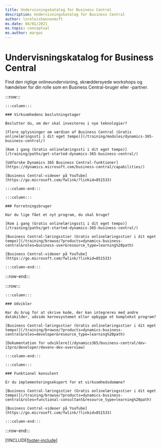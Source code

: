 ```yaml
---
title: Undervisningskatalog for Business Central
description: Undervisningskatalog for Business Central
author: loreleishannonmsft
ms.date: 04/01/2021
ms.topic: conceptual
ms.author: margoc
---
```


# <a name="business-central-learning-catalog"></a><a name="business-central-learning-catalog"></a><a name="business-central-learning-catalog"></a>Undervisningskatalog for Business Central

Find den rigtige onlineundervisning, skræddersyede workshops og hændelser for din rolle som en Business Central-bruger eller -partner.

:::row:::

    :::column:::

    ### Virksomhedens beslutningstager

    Beslutter du, om der skal investeres i nye teknologier? 

    [Flere oplysninger om værdien af Business Central (Gratis onlinelæringssti i dit eget tempo)](/training/modules/dynamics-365-business-central/)

    [Kom i gang (Gratis onlinelæringssti i dit eget tempo)](/training/paths/get-started-dynamics-365-business-central/)

    [Udforske Dynamics 365 Business Central-funktioner](https://dynamics.microsoft.com/business-central/capabilities/)

    [Business Central-videoer på YouTube](https://go.microsoft.com/fwlink/?linkid=851533)

    :::column-end:::

    :::column:::

    ### Forretningsbruger

    Har du lige fået et nyt program, du skal bruge? 

    [Kom i gang (Gratis onlinelæringssti i dit eget tempo)](/training/paths/get-started-dynamics-365-business-central/)

    [Business Central-læringsstier (Gratis onlinelæringsstier i dit eget tempo)](/training/browse/?products=dynamics-business-central&roles=business-user&resource_type=learning%20path)

    [Business Central-videoer på YouTube](https://go.microsoft.com/fwlink/?linkid=851533)

    :::column-end:::

:::row-end:::

:::row:::

    :::column:::

    ### Udvikler

    Har du brug for at skrive kode, der kan integreres med andre datakilder, udvide kernesystemet eller opbygge et komplekst program?

    [Business Central-læringsstier (Gratis onlinelæringsstier i dit eget tempo)](/training/browse/?products=dynamics-business-central&roles=developer&resource_type=learning%20path)

    [Dokumentation for udviklere](/dynamics365/business-central/dev-itpro/developer/devenv-dev-overview)

    :::column-end:::

    :::column:::

    ### Funktionel konsulent
    
    Er du implementeringsekspert for et virksomhedsdomæne? 

    [Business Central-læringsstier (Gratis onlinelæringsstier i dit eget tempo)](/training/browse/?products=dynamics-business-central&roles=functional-consultant&resource_type=learning%20path)

    [Business Central-videoer på YouTube](https://go.microsoft.com/fwlink/?linkid=851533)

    :::column-end:::

:::row-end:::


[!INCLUDE[footer-include](../includes/footer-banner.md)]
